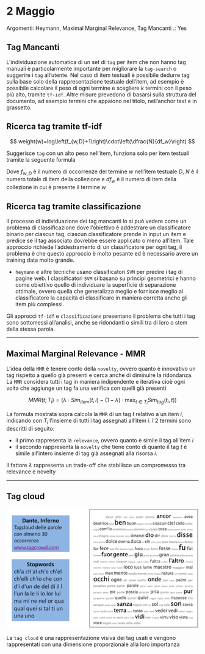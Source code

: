 # 2 Maggio

Argomenti: Heymann, Maximal Marginal Relevance, Tag Mancanti
.: Yes

## Tag Mancanti

L’individuazione automatica di un set di `tag` per item che non hanno tag manuali è particolarmente importante per migliorare la `tag-search` o suggerire i `tag` all’utente. Nel caso di item testuali è possibile dedurre tag sulla base solo della rappresentazione testuale dell’item, ad esempio è possibile calcolare il peso di ogni termine e scegliere $k$ termini con il peso più alto, tramite `tf-idf`. Altre misure prevedono di basarsi sulla struttura del documento, ad esempio termini che appaiono nel titolo, nell’anchor text e in grassetto.

## Ricerca tag tramite tf-idf

$$
weight(w)=log\left(f_{w,D}+1\right)\cdot\left(\dfrac{N}{df_w}\right)
$$

Suggerisce `tag` con un alto peso nell’item, funziona solo per item testuali tramite la seguente formula

Dove $f_{w,D}$ è il numero di occorrenze del termine $w$ nell’item testuale $D$, $N$ è il numero totale di item della collezione e $df_w$ è il numero di item della collezione in cui è presente il termine $w$

## Ricerca tag tramite classificazione

Il processo di individuazione dei tag mancanti lo si può vedere come un problema di classificazione dove l’obiettivo è addestrare un classificatore binario per ciascun tag; ciascun classificatore prende in input un item e predice se il tag associato dovrebbe essere applicato o meno all’item. Tale approccio richiede l’addestramento di un classificatore per ogni tag, il problema è che questo approccio è molto pesante ed è necessario avere un training data molto grande.

- `heymann` e altre tecniche usano classificatori `SVM` per predire i tag di pagine web. I classificatori `SVM` si basano su principi geometrici e hanno come obiettivo quello di individuare la superficie di separazione ottimale, ovvero quella che generalizza meglio e fornisce meglio al classificatore la capacità di classificare in maniera corretta anche gli item più complessi.

Gli approcci `tf-idf` e `classificazione` presentano il problema che tutti i tag sono sottomessi all’analisi, anche se ridondanti o simili tra di loro o stem della stessa parola.

---

## Maximal Marginal Relevance - MMR

L’idea della `MMR` è tenere conto della `novelty`, ovvero quanto è innovativo un tag rispetto a quello già presenti e cerca anche di diminuire la ridondanza. La `MMR` considera tutti i tag in maniera indipendente e iterativa cioè ogni volta che aggiunge un tag fa una verifica con quelli già presenti

$$
MMR(t;T_i)=\left(\lambda\cdot Sim_{item}(t,i)-(1-\lambda)\cdot \max_{t\in T_i}Sim_{tag}(t_i,t)\right)
$$

La formula mostrata sopra calcola la `MMR` di un tag $t$ relativo a un item $i$, indicando con $T_i$ l’insieme di tutti i tag assegnati all’item $i$. I 2 termini sono descritti di seguito:

- il primo rappresenta la `relevance`, ovvero quanto è simile il tag all’item $i$
- il secondo rappresenta la `novelty` che tiene conto di quanto il tag $t$ è simile all’intero insieme di tag già assegnati alla risorsa $i$.

Il fattore $\lambda$ rappresenta un trade-off che stabilisce un compromesso tra relevance e novelty

---

## Tag cloud

![Untitled](SII0205.png)

La `tag cloud` è una rappresentazione visiva dei tag usati e vengono rappresentati con una dimensione proporzionale alla loro importanza
